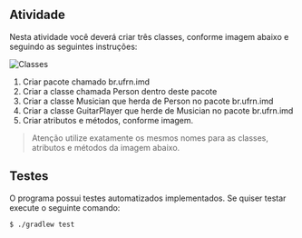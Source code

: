 ## Atividade

Nesta atividade você deverá criar três classes, conforme imagem abaixo e seguindo as seguintes instruções:

![Classes](https://i.ibb.co/DMz5T5L/Package-imd.png)

1. Criar pacote chamado br.ufrn.imd
2. Criar a classe chamada Person dentro deste pacote
3. Criar a classe Musician que herda de Person no pacote br.ufrn.imd
4. Criar a classe GuitarPlayer que herde de Musician no pacote br.ufrn.imd
5. Criar atributos e métodos, conforme imagem.

> Atenção utilize exatamente os mesmos nomes para as classes, atributos e métodos da imagem abaixo.

## Testes

O programa possui testes automatizados implementados. Se quiser testar execute o seguinte comando:

```console
$ ./gradlew test
```